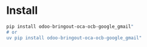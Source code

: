 # Install

```bash
pip install odoo-bringout-oca-ocb-google_gmail"
# or
uv pip install odoo-bringout-oca-ocb-google_gmail"
```
